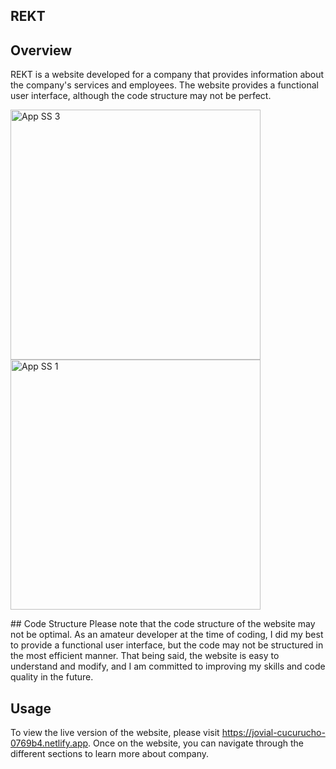 ## REKT
## Overview
REKT is a website developed for a company that provides information about the company's services and employees. The website provides a functional user interface, although the code structure may not be perfect.
<p align="center flex flex-column">
      <img width="400" src="https://media0.giphy.com/media/v1.Y2lkPTc5MGI3NjExZDZiOTk5NmU1M2JjZWE5ZDUwMmYxZGE0OWFiYjZhMmZkMDM2NGIxMCZjdD1n/YjHh8srKulo3NkBLwp/giphy.gif" alt="App SS 3">
      <img width="400" src="https://media4.giphy.com/media/v1.Y2lkPTc5MGI3NjExZDdjMTI5Y2UwMjdkNDQ3MzEwMzZmNjI2ZWUwNzZjMTgyY2ZlMWM5ZSZjdD1n/cOl3j4MLRylPwdFWsF/giphy.gif" alt="App SS 1">

   </p>
## Code Structure
Please note that the code structure of the website may not be optimal. As an amateur developer at the time of coding, I did my best to provide a functional user interface, but the code may not be structured in the most efficient manner. That being said, the website is easy to understand and modify, and I am committed to improving my skills and code quality in the future.

## Usage
To view the live version of the website, please visit https://jovial-cucurucho-0769b4.netlify.app. Once on the website, you can navigate through the different sections to learn more about company.

